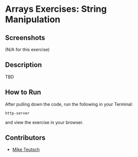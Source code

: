 # Arrays Exercises: String Manipulation


## Screenshots
(N/A for this exercise)

## Description
TBD


## How to Run
After pulling down the code, run the following in your Terminal:
```
http-server
```
and view the exercise in your browser.

## Contributors
- [Mike Teutsch](https://github.com/mgteutsch)